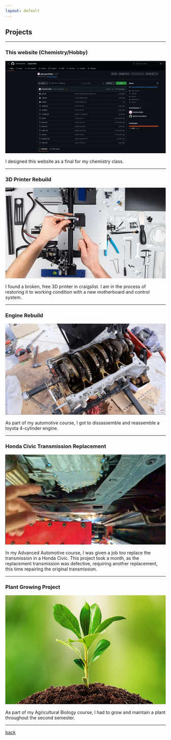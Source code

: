 ```yaml
---
layout: default
---
```


## Projects
* * *
### This website (Chemistry/Hobby)
<img src="./images/Screenshot from 2025-05-29 12-03-06.png" alt="A screenshot of the repo that the site depends on.">

I designed this website as a final for my chemistry class.

* * * 
### 3D Printer Rebuild
<img src="./images/repair.webp" alt="A 3D printer being repaired.">

I found a broken, free 3D printer in craigslist. I am in the process of restoring it to working condition with a new motherboard and control system.

* * * 
### Engine Rebuild
<img src="./images/engine.jpg" alt="The crank case of a 4 cylinder.">

As part of my automotive course, I got to dissassemble and reassemble a toyota 4-cylinder engine. 

* * * 
### Honda Civic Transmission Replacement
<img src="./images/Honda.webp" alt="A honda civic getting a transmission replacement.">

In my Advanced Automotive course, I was given a job too replace the transmission in a Honda Civic. This project took a month, as the replacement transmission was defective, requiring another replacement, this time repairing the original transmission. 

* * * 
### Plant Growing Project 
<img src="./images/Plant.webp" alt="A growing plant.">

As part of my Agricultural Biology course, I had to grow and maintain a plant throughout the second semester.

* * * 


[back](./)
